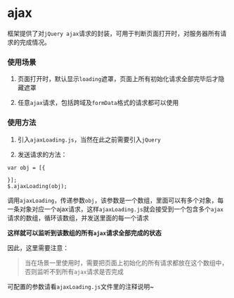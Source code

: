 # ajax

框架提供了对`jQuery ajax`请求的封装，可用于判断页面打开时，对服务器所有请求的完成情况。

### 使用场景

1. 页面打开时，默认显示`loading`遮罩，页面上所有初始化请求全部完毕后才隐藏遮罩

2. 任意`ajax`请求，包括跨域及`formData`格式的请求都可以使用

### 使用方法

1. 引入`ajaxLoading.js`，当然在此之前需要引入`jQuery`

2. 发送请求的方法：

```
var obj = [{
	
}];
$.ajaxLoading(obj);

```

调用`ajaxLoading`，传递参数`obj`，该参数是一个数组，里面可以有多个对象，每一条对象对应一个ajax请求，这样`ajaxLoading.js`就会接受到一个包含多个`ajax`请求的数组，循环该数组，并发送里面的每一个请求

**这样就可以监听到该数组的所有`ajax`请求全部完成的状态**

因此，这里需要注意：

> 当在场景一里使用时，需要把页面上初始化的所有请求都放在这个数组中，否则监听不到所有`ajax`请求是否完成

可配置的参数请看`ajaxLoading.js`文件里的注释说明~





